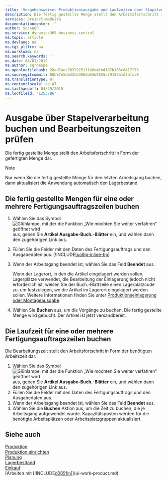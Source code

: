 ```yaml
---
title: 'Vorgehensweise: Produktionsausgabe und Laufzeiten über Stapelverarbeitung buchen| Microsoft Docs'
description: Die fertig gestellte Menge stellt den Arbeitsfortschritt in Form der gefertigten Menge dar.
services: project-madeira
documentationcenter: ''
author: SorenGP
ms.service: dynamics365-business-central
ms.topic: article
ms.devlang: na
ms.tgt_pltfrm: na
ms.workload: na
ms.search.keywords: ''
ms.date: 04/01/2019
ms.author: sgroespe
ms.openlocfilehash: 28ad7aee70329251ffb6e4fbd187b183c8417f73
ms.sourcegitcommit: 60b87e5eb32bb408dd65b9855c29159b1dfbfca8
ms.translationtype: HT
ms.contentlocale: de-AT
ms.lasthandoff: 04/29/2019
ms.locfileid: "1253786"
---
```

# <a name="batch-post-output-and-run-times"></a>Ausgabe über Stapelverarbeitung buchen und Bearbeitungszeiten prüfen
Die fertig gestellte Menge stellt den Arbeitsfortschritt in Form der gefertigten Menge dar.  

> [!NOTE]
> Nur wenn Sie die fertig gestellte Menge für den letzten Arbeitsgang buchen, dann aktualisiert die Anwendung automatisch den Lagerbestand.  

## <a name="to-post-output-quantities-for-one-or-more-production-order-lines"></a>Die fertig gestellte Mengen für eine oder mehrere Fertigungsauftragszeilen buchen
1. Wählen Sie das Symbol ![Glühlampe, mit der die Funktion „Wie möchten Sie weiter verfahren“ geöffnet wird](media/ui-search/search_small.png "Wie möchten Sie weiter verfahren?") aus, geben Sie **Artikel Ausgabe-Buch.-Blätter** ein, und wählen dann den zugehörigen Link aus.  
2. Füllen Sie die Felder mit den Daten des Fertigungsauftrags und den Ausgabedaten aus. [!INCLUDE[tooltip-inline-tip](includes/tooltip-inline-tip_md.md)]
3. Wenn der Arbeitsgang beendet ist, wählen Sie das Feld **Beendet** aus.  

    Wenn der Lagerort, in den die Artikel eingelagert werden sollen, Lagerplätze verwendet, die Bearbeitung der Einlagerung jedoch nicht erforderlich ist,  weisen Sie der Buch.-Blattzeile einen Lagerplatzcode zu, um festzulegen, wo die Artikel im Lagerort eingelagert werden sollen. Weitere Informationen finden Sie unter [Produktionseinlagerung oder Montageausgabe](warehouse-how-to-put-away-production-output.md).  

4. Wählen Sie **Buchen** aus, um die Vorgänge zu buchen. Die fertig gestellte Menge wird gebucht. Der Artikel ist jetzt versandbereit.  

## <a name="to-post-run-times-for-one-or-more-production-order-lines"></a>Die Laufzeit für eine oder mehrere Fertigungsauftragszeilen buchen
Die Bearbeitungszeit stellt den Arbeitsfortschritt in Form der benötigten Arbeitszeit dar.    

1.  Wählen Sie das Symbol ![Glühlampe, mit der die Funktion „Wie möchten Sie weiter verfahren“ geöffnet wird](media/ui-search/search_small.png "Wie möchten Sie weiter verfahren?") aus, geben Sie **Artikel Ausgabe-Buch.-Blätter** ein, und wählen dann den zugehörigen Link aus.  
2. Füllen Sie die Felder mit den Daten des Fertigungsauftrags und den Ausgabedaten aus.  
3.  Wenn der Arbeitsgang beendet ist, wählen Sie das Feld **Beendet** aus.  
4. Wählen Sie die **Buchen** Aktion aus, um die Zeit zu buchen, die je Arbeitsgang aufgewendet wurde. Kapazitätsposten werden für die benötigte Arbeitsplätzen oder Arbeitsplatzgruppen aktualisiert.

## <a name="see-also"></a>Siehe auch  
[Produktion](production-manage-manufacturing.md)    
[Produktion einrichten](production-configure-production-processes.md)  
[Planung](production-planning.md)      
[Lagerbesttand](inventory-manage-inventory.md)  
[Einkauf](purchasing-manage-purchasing.md)  
[Arbeiten mit [!INCLUDE[d365fin](includes/d365fin_md.md)]](ui-work-product.md)
